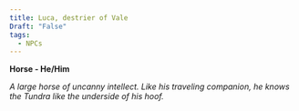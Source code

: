 ```yaml
---
title: Luca, destrier of Vale
Draft: "False"
tags:
  - NPCs
---
```

**Horse - He/Him**

*A large horse of uncanny intellect. Like his traveling companion, he knows the Tundra like the underside of his hoof.*
